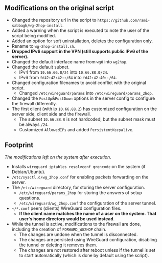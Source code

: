 
## Modifications on the original script

- Changed the repository url in the script to `https://github.com/rami-sabbagh/wg-2hop-install`.
- Added a warning when the script is executed to note the user of the script being modified.
- Added an option for soft uninstallation, deletes the configuration only.
- Rename to `wg-2hop-install.sh`.
- **Dropped IPv6 support in the VPN (still supports public IPv6 of the server).**
- Changed the default interface name from `wg0` into `wg2hop`.
- Changed the default subnet.
    - IPv4 from `10.66.66.0/24` into `10.66.88.0/24`.
    - IPv6 from `fd42:42:42::/64` into `fd42:42:40::/64`.
- Changed configuration filenames to avoid conflict with the original script.
    - Changed `/etc/wireguard/params` into `/etc/wireguard/params_2hop`.
- Changed the `PostUp`&`PostDown` options in the server config to configure the firewall differently.
- The first client (with ip `10.66.88.2`) has customized configuration on the server side, client side and the firewall.
    - The subnet `10.66.88.0` is not hardcoded, but the subnet mask must be always `/24`.
    - Customized `AllowedIPs` and added `PersistentKeepalive`.

## Footprint

_The modifications left on the system after execution._

- Installs `wireguard iptables resolvconf qrencode` on the system (if Debian/Ubuntu).
- `/etc/sysctl.d/wg_2hop.conf` for enabling packets forwarding on the server.
- The `/etc/wireguard` directory, for storing the server configuration.
    - `/etc/wireguard/params_2hop` for storing the answers of setup questions.
    - `/etc/wireguard/wg_2hop.conf` the configuration of the server tunnel.
- `~/*.conf` peers (clients) WireGuard configuration files.
    - **If the client name matches the name of a user on the system. That user's home directory would be used instead.**
- While the tunnel is active, modifications to the firewall are done, including the creation of `FORWARD_WG2HOP` chain.
    - The changes are undone when the tunnel is disconnected.
    - The changes are persisted using WireGuard configuration, disabling the tunnel or deleting it removes them.
    - The changes are not restored after reboot unless if the tunnel is set to start automatically (which is done by default using the script).